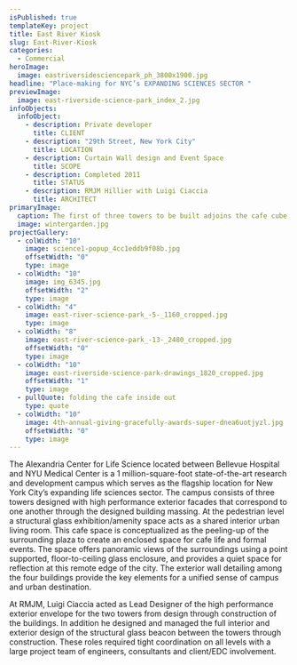 ```yaml
---
isPublished: true
templateKey: project
title: East River Kiosk
slug: East-River-Kiosk
categories:
  - Commercial
heroImage:
  image: eastriversidesciencepark_ph_3800x1900.jpg
headline: "Place-making for NYC’s EXPANDING SCIENCES SECTOR "
previewImage:
  image: east-riverside-science-park_index_2.jpg
infoObjects:
  infoObject:
    - description: Private developer
      title: CLIENT
    - description: "29th Street, New York City"
      title: LOCATION
    - description: Curtain Wall design and Event Space
      title: SCOPE
    - description: Completed 2011
      title: STATUS
    - description: RMJM Hillier with Luigi Ciaccia
      title: ARCHITECT
primaryImage:
  caption: The first of three towers to be built adjoins the cafe cube
  image: wintergarden.jpg
projectGallery:
  - colWidth: "10"
    image: science1-popup_4cc1eddb9f08b.jpg
    offsetWidth: "0"
    type: image
  - colWidth: "10"
    image: img_6345.jpg
    offsetWidth: "2"
    type: image
  - colWidth: "4"
    image: east-river-science-park_-5-_1160_cropped.jpg
    type: image
  - colWidth: "8"
    image: east-river-science-park_-13-_2480_cropped.jpg
    offsetWidth: "0"
    type: image
  - colWidth: "10"
    image: east-riverside-science-park-drawings_1820_cropped.jpg
    offsetWidth: "1"
    type: image
  - pullQuote: folding the cafe inside out
    type: quote
  - colWidth: "10"
    image: 4th-annual-giving-gracefully-awards-super-dnea6uotjyzl.jpg
    offsetWidth: "0"
    type: image
---
```


The Alexandria Center for Life Science located between Bellevue Hospital and NYU Medical Center is a 1 million-square-foot state-of-the-art research and development campus which serves as the flagship location for New York City’s expanding life sciences sector. The campus consists of three towers designed with high performance exterior facades that correspond to one another through the designed building massing. At the pedestrian level a structural glass exhibition/amenity space acts as a shared interior urban living room. This cafe space is conceptualized as the peeling-up of the surrounding plaza to create an enclosed space for cafe life and formal events. The space offers panoramic views of the surroundings using a point supported, floor-to-ceiling glass enclosure, and provides a quiet space for reflection at this remote edge of the city. The exterior wall detailing among the four buildings provide the key elements for a unified sense of campus and urban destination.

At RMJM, Luigi Ciaccia acted as Lead Designer of the high performance exterior envelope for the two towers from design through construction of the buildings. In addition he designed and managed the full interior and exterior design of the structural glass beacon between the towers through construction. These roles required tight coordination on all levels with a large project team of engineers, consultants and client/EDC involvement.

